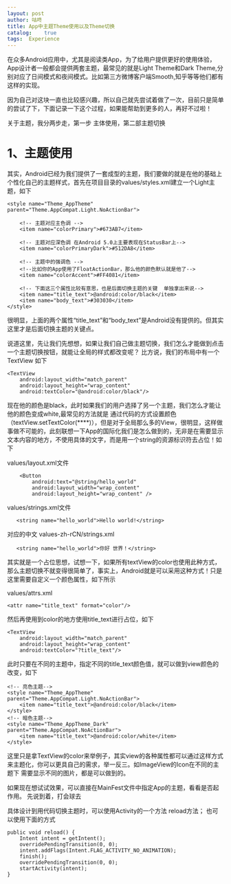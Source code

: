```yaml
---
layout: post
author: 咕咚
title: App中主题Theme使用以及Theme切换
catalog:    true
tags:  Experience
---
```

在众多Android应用中，尤其是阅读类App，为了给用户提供更好的使用体验，App设计者一般都会提供两套主题，最常见的就是Light Theme和Dark Theme,分别对应了日间模式和夜间模式。比如第三方微博客户端Smooth,知乎等等他们都有这样的实现。


因为自己对这块一直也比较感兴趣，所以自己就先尝试着做了一次，目前只是简单的尝试了下，下面记录一下这个过程，如果能帮助到更多的人，再好不过啦！


关于主题，我分两步走，第一步 主体使用，第二部主题切换


# 1、主题使用

其实，Android已经为我们提供了一套成型的主题，我们要做的就是在他的基础上个性化自己的主题样式，首先在项目目录的values/styles.xml建立一个Light主题，如下

    <style name="Theme_AppTheme" parent="Theme.AppCompat.Light.NoActionBar">

        <!-- 主题对应主色调 -->
        <item name="colorPrimary">#673AB7</item>

        <!-- 主题对应深色调 在Android 5.0上主要表现在StatusBar上-->
        <item name="colorPrimaryDark">#512DA8</item>

        <!-- 主题中的强调色 -->
        <!--比如你的App使用了FloatActionBar，那么他的颜色默认就是他了-->
        <item name="colorAccent">#FF4081</item>

        <!-- 下面这三个属性比较有意思，也是后面切换主题的关键  单独拿出来说-->
        <item name="title_text">@android:color/black</item>
        <item name="body_text">#303030</item>
    </style>


很明显，上面的两个属性“title_text”和“body_text”是Android没有提供的。但其实这里才是后面切换主题的关键点。


说道这里，先让我们先想想，如果让我们自己做主题切换，我们怎么才能做到点击一个主题切换按钮，就能让全局的样式都改变呢？
比方说，我们的布局中有一个TextView 如下

    <TextView
        android:layout_width="match_parent"
        android:layout_height="wrap_content"
        android:textColor="@android:color/black"/>

现在他的颜色是black，此时如果我们的用户选择了另一个主题，我们怎么才能让他的颜色变成white,最常见的方法就是 通过代码的方式设置颜色（textView.setTextColor(****)），但是对于全局那么多的View，很明显，这样做事做不可能的，此刻联想一下App的国际化我们是怎么做到的，无非是在需要显示文本内容的地方，不使用具体的文字，而是用一个string的资源标识符去占位！如下

values/layout.xml文件

        <Button
            android:text="@string/hello_world"
            android:layout_width="wrap_content"
            android:layout_height="wrap_content" />

values/strings.xml文件

       <string name="hello_world">Hello world!</string>

对应的中文
values-zh-rCN/strings.xml

       <string name="hello_world">你好 世界！</string>

其实就是一个占位思想，试想一下，如果所有textView的color也使用此种方式，那么主题切换不就变得很简单了，事实上，Android就是可以采用这种方式！只是这里需要自定义一个颜色属性，如下所示

values/attrs.xml

    <attr name="title_text" format="color"/>

然后再使用到color的地方使用title_text进行占位，如下

    <TextView
        android:layout_width="match_parent"
        android:layout_height="wrap_content"
        android:textColor="?title_text"/>

此时只要在不同的主题中，指定不同的title_text颜色值，就可以做到view颜色的改变，如下

    <!-- 亮色主题-->
    <style name="Theme_AppTheme" parent="Theme.AppCompat.Light.NoActionBar">
        <item name="title_text">@android:color/black</item>
    </style>
    <!-- 暗色主题-->
    <style name="Theme_AppTheme_Dark" parent="Theme.AppCompat.NoActionBar">
        <item name="title_text">@android:color/white</item>
    </style>

这里只是拿TextView的color来举例子，其实view的各种属性都可以通过这样方式来主题化，你可以更具自己的需求，举一反三。如ImageView的Icon在不同的主题下 需要显示不同的图片，都是可以做到的。


如果现在想试试效果，可以直接在MainFest文件中指定App的主题，看看是否起作用。
先说到着，打会球去

具体设计到用代码切换主题时，可以使用Activity的一个方法 reload方法；
也可以使用下面的方式

    public void reload() {
        Intent intent = getIntent();
        overridePendingTransition(0, 0);
        intent.addFlags(Intent.FLAG_ACTIVITY_NO_ANIMATION);
        finish();
        overridePendingTransition(0, 0);
        startActivity(intent);
    }
